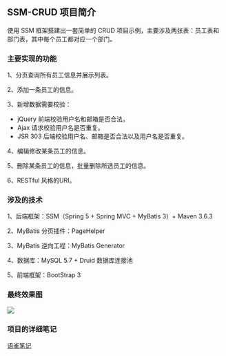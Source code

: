 
## SSM-CRUD 项目简介
使用 SSM 框架搭建出一套简单的 CRUD 项目示例，主要涉及两张表：员工表和部门表，其中每个员工都对应一个部门。


### 主要实现的功能
1、分页查询所有员工信息并展示列表。

2、添加一条员工的信息。

3、新增数据需要校验：
* jQuery 前端校验用户名和邮箱是否合法。
* Ajax 请求校验用户名是否重复。
* JSR 303 后端校验用户名、邮箱是否合法以及用户名是否重复。

4、编辑修改某条员工的信息。

5、删除某条员工的信息，批量删除所选员工的信息。

6、RESTful 风格的URI。


### 涉及的技术
1、后端框架：SSM（Spring 5 + Spring MVC + MyBatis 3）+ Maven 3.6.3

2、MyBatis 分页插件：PageHelper

3、MyBatis 逆向工程：MyBatis Generator

4、数据库：MySQL 5.7 + Druid 数据库连接池

5、前端框架：BootStrap 3


### 最终效果图
![](https://s3.bmp.ovh/imgs/2021/10/404a8ab60122adeb.png)


### 项目的详细笔记
[语雀笔记](https://www.yuque.com/jyunkai/ssm/gumcba)
